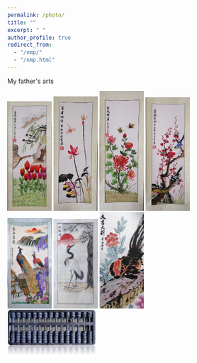 ```yaml
---
permalink: /photo/
title: ""
excerpt: " "
author_profile: true
redirect_from: 
  - "/nmp/"
  - "/nmp.html"
---
```

My father's arts

<img src="/images/1.jpg" alt="/images/1" width="100"/>
<img src="/images/2.jpg" alt="/images/2" width="100"/>
<img src="/images/3.jpg" alt="/images/3" width="100"/>
<img src="/images/4.jpg" alt="/images/4" width="100"/>

<img src="/images/5.jpg" alt="/images/5" width="100"/>
<img src="/images/6.jpg" alt="/images/6" width="100"/>
<img src="/images/7.jpg" alt="/images/7" width="100"/>

<img src="/images/算盘.jpg" alt="/images/算盘" width="200"/>

